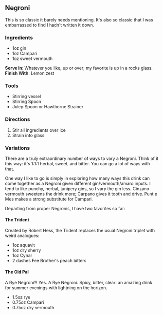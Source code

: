 ## Negroni
This is so classic it barely needs mentioning. It's also so classic that I was embarrassed to find I hadn't written it down.

### Ingredients
* 1oz gin
* 1oz Campari
* 1oz sweet vermouth

**Serve In**: Whatever you like, up or over; my favorite is up in a rocks glass.
**Finish With**: Lemon zest

### Tools
* Stirring vessel
* Stirring Spoon
* Julep Spoon or Hawthorne Strainer

### Directions
1. Stir all ingredients over ice
2. Strain into glass

### Variations
There are a truly extraordinary number of ways to vary a Negroni. Think of it this way: it's 1:1:1 herbal, sweet, and bitter. You can go a lot of ways with that.

One way I like to go is simply in exploring how many ways this drink can come together as a Negroni given different gin/vermouth/amaro inputs. I tend to like punchy, herbal, junipery gins, so I vary the gin less. Cinzano vermouth sweetens the drink more; Carpano gives it tooth and drive. Punt e Mes makes a strong substitute for Campari.

Departing from proper Negronis, I have two favorites so far:

#### The Trident
Created by Robert Hess, the Trident replaces the usual Negroni triplet with weird analogues:

* 1oz aquavit
* 1oz dry sherry
* 1oz Cynar
* 2 dashes Fee Brother's peach bitters

#### The Old Pal
A Rye Negroni?! Yes. A Rye Negroni. Spicy, bitter, clear: an amazing drink for summer evenings with lightning on the horizon.

* 1.5oz rye
* 0.75oz Campari
* 0.75oz dry vermouth
